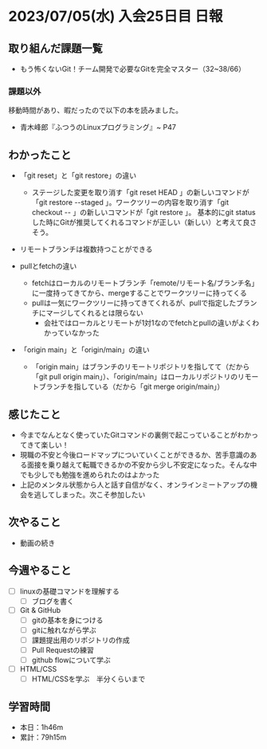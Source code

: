 # 2023/07/05(水) 入会25日目 日報

## 取り組んだ課題一覧

- もう怖くないGit！チーム開発で必要なGitを完全マスター（32~38/66）

### 課題以外

移動時間があり、暇だったので以下の本を読みました。

- 青木峰郎『ふつうのLinuxプログラミング』~ P47

## わかったこと

- 「git reset」と「git restore」の違い
  - ステージした変更を取り消す「git reset HEAD <file>」の新しいコマンドが「git restore --staged <file>」。ワークツリーの内容を取り消す「git checkout -- <file>」の新しいコマンドが「git restore <file>」。
基本的にgit statusした時にGitが推奨してくれるコマンドが正しい（新しい）と考えて良さそう。

- リモートブランチは複数持つことができる

- pullとfetchの違い
  - fetchはローカルのリモートブランチ「remote/リモート名/ブランチ名」に一度持ってきてから、mergeすることでワークツリーに持ってくる
  - pullは一気にワークツリーに持ってきてくれるが、pullで指定したブランチにマージしてくれるとは限らない
    - 会社ではローカルとリモートが1対1なのでfetchとpullの違いがよくわかっていなかった

- 「origin main」と「origin/main」の違い
  - 「origin main」はブランチのリモートリポジトリを指してて（だから「git pull origin main」）、「origin/main」はローカルリポジトリのリモートブランチを指している（だから「git merge origin/main」）

## 感じたこと

- 今までなんとなく使っていたGitコマンドの裏側で起こっていることがわかってきて楽しい！
- 現職の不安と今後ロードマップについていくことができるか、苦手意識のある面接を乗り越えて転職できるかの不安から少し不安定になった。そんな中でも少しでも勉強を進められたのはよかった
- 上記のメンタル状態から人と話す自信がなく、オンラインミートアップの機会を逃してしまった。次こそ参加したい

## 次やること

- 動画の続き

## 今週やること

- [ ] linuxの基礎コマンドを理解する
  - [ ] ブログを書く
- [ ] Git & GitHub
  - [ ] gitの基本を身につける
  - [ ] gitに触れながら学ぶ
  - [ ] 課題提出用のリポジトリの作成
  - [ ] Pull Requestの練習
  - [ ] github flowについて学ぶ
- [ ] HTML/CSS
  - [ ] HTML/CSSを学ぶ　半分くらいまで

## 学習時間

- 本日：1h46m
- 累計：79h15m
